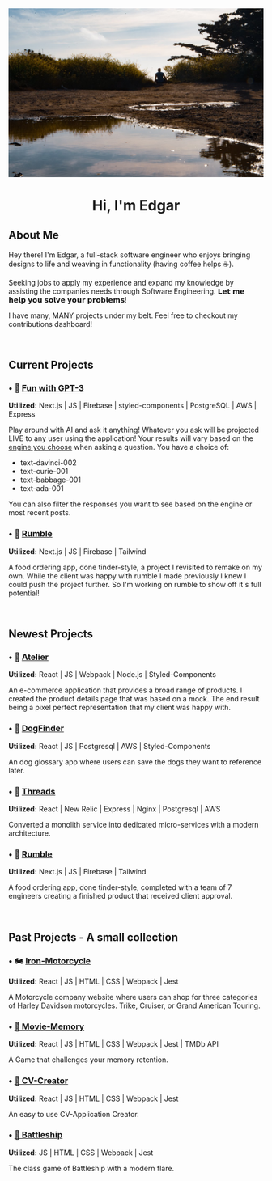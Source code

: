 <img src="images/Background.jpg" alt="Edgar sitting outside during golden hour" align="center">
<h1 align="center">Hi, I'm Edgar</h1>

## About Me
Hey there! I'm Edgar, a full-stack software engineer who enjoys bringing designs to life and weaving in functionality (having coffee helps ☕). 

Seeking jobs to apply my experience and expand my knowledge by assisting the companies needs through Software Engineering. 𝗟𝗲𝘁 𝗺𝗲 𝗵𝗲𝗹𝗽 𝘆𝗼𝘂 𝘀𝗼𝗹𝘃𝗲 𝘆𝗼𝘂𝗿 𝗽𝗿𝗼𝗯𝗹𝗲𝗺𝘀!

I have many, MANY projects under my belt. Feel free to checkout my contributions dashboard!

<br>

## Current Projects

### • 🤖 [Fun with GPT-3](https://github.com/ec-rilo/fun-with-gpt-3)
<b>Utilized:</b> Next.js | JS | Firebase | styled-components | PostgreSQL | AWS | Express

Play around with AI and ask it anything! Whatever you ask will be projected LIVE to any user using the application! Your results will vary based on the [engine you choose](https://beta.openai.com/docs/engines/gpt-3) when asking a question. You have a choice of:

- text-davinci-002
- text-curie-001
- text-babbage-001
- text-ada-001

You can also filter the responses you want to see based on the engine or most recent posts.

### • 🚗 [Rumble](https://github.com/ec-rilo/rumble)
<b>Utilized:</b> Next.js | JS | Firebase | Tailwind

A food ordering app, done tinder-style, a project I revisited to remake on my own. While the client was happy with rumble I made previously I knew I could push the project further. So I'm working on rumble to show off it's full potential!

<br>


## Newest Projects


### • 🛒 [Atelier](https://github.com/ec-rilo/Atelier)
<b>Utilized:</b> React | JS | Webpack | Node.js | Styled-Components

An e-commerce application that provides a broad range of products. I created the product details page that was based on a mock. The end result being a pixel perfect representation that my client was happy with.

### • 🐶 [DogFinder](https://github.com/ec-rilo/dog-finder)
<b>Utilized:</b> React | JS | Postgresql | AWS | Styled-Components

An dog glossary app where users can save the dogs they want to reference later.

### • 👷 [Threads](https://github.com/ec-rilo/Threads)
<b>Utilized:</b> React | New Relic | Express | Nginx | Postgresql | AWS

Converted a monolith service into dedicated micro-services with a modern architecture. 

### • 🚗 [Rumble](https://github.com/HR-BlueOcean-SpiritedAway/Rumble)
<b>Utilized:</b> Next.js | JS | Firebase | Tailwind

A food ordering app, done tinder-style, completed with a team of 7 engineers creating a finished product that received client approval.

<br>

## Past Projects - A small collection

### • 🏍️ [Iron-Motorcycle](https://github.com/ec-rilo/iron-motorcycles)
<b>Utilized:</b> React | JS | HTML | CSS | Webpack | Jest

A Motorcycle company website where users can shop for three categories of Harley Davidson motorcycles. Trike, Cruiser, or Grand American
Touring.


### • [🎥 Movie-Memory](https://github.com/ec-rilo/Memory-Card)
<b>Utilized:</b> React | JS | HTML | CSS | Webpack | Jest | TMDb API

A Game that challenges your memory retention.


### • [📝 CV-Creator](https://github.com/ec-rilo/cv-creator-2) 
<b>Utilized:</b> React | JS | HTML | CSS | Webpack | Jest

An easy to use CV-Application Creator.


### • [🚢 Battleship](https://github.com/ec-rilo/battleship-game)
<b>Utilized:</b> JS | HTML | CSS | Webpack | Jest

The class game of Battleship with a modern flare.

